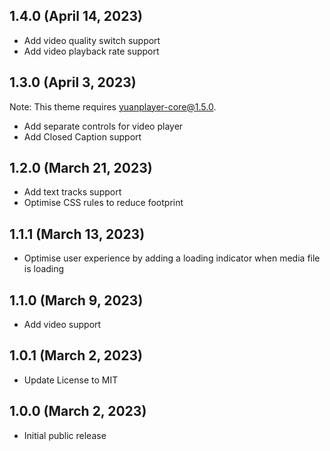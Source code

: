 ## 1.4.0 (April 14, 2023)

- Add video quality switch support
- Add video playback rate support

## 1.3.0 (April 3, 2023)

Note: This theme requires yuanplayer-core@1.5.0.

- Add separate controls for video player
- Add Closed Caption support

## 1.2.0 (March 21, 2023)

- Add text tracks support
- Optimise CSS rules to reduce footprint

## 1.1.1 (March 13, 2023)

- Optimise user experience by adding a loading indicator when media file is loading

## 1.1.0 (March 9, 2023)

- Add video support

## 1.0.1 (March 2, 2023)

- Update License to MIT

## 1.0.0 (March 2, 2023)

- Initial public release